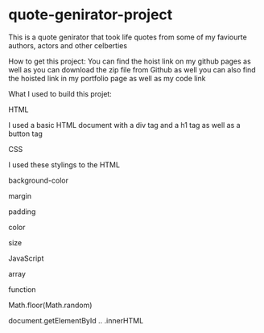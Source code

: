 # quote-genirator-project
This is a quote genirator that took life quotes from some of my faviourte authors, actors and other celberties

How to get this project:
You can find the hoist link on my github pages as well as you can download the zip file from Github as well you can also find the hoisted link in my portfolio page as well as my code link


What I used to build this projet:


HTML

I used a basic HTML document with a div tag and a h1 tag  as well as a button tag

CSS

I used these stylings to the HTML

background-color

margin

padding

color

size

JavaScript

array

function

Math.floor(Math.random)

document.getElementById .. .innerHTML
